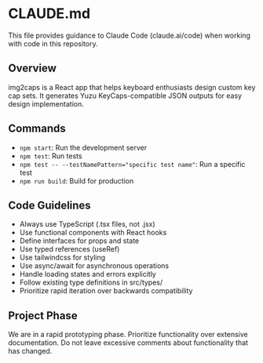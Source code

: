 # CLAUDE.md

This file provides guidance to Claude Code (claude.ai/code) when working with code in this repository.

## Overview
img2caps is a React app that helps keyboard enthusiasts design custom key cap sets. It generates Yuzu KeyCaps-compatible JSON outputs for easy design implementation.

## Commands
- `npm start`: Run the development server
- `npm test`: Run tests
- `npm test -- --testNamePattern="specific test name"`: Run a specific test
- `npm run build`: Build for production

## Code Guidelines
- Always use TypeScript (.tsx files, not .jsx)
- Use functional components with React hooks
- Define interfaces for props and state
- Use typed references (useRef<HTMLElement>)
- Use tailwindcss for styling
- Use async/await for asynchronous operations
- Handle loading states and errors explicitly
- Follow existing type definitions in src/types/
- Prioritize rapid iteration over backwards compatibility

## Project Phase
We are in a rapid prototyping phase. Prioritize functionality over extensive documentation. Do not leave excessive comments about functionality that has changed.